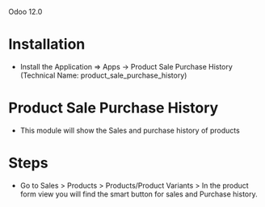 Odoo 12.0

Installation 
============
* Install the Application => Apps -> Product Sale Purchase History (Technical Name: product_sale_purchase_history)



Product Sale Purchase History
==================================
* This module will show the Sales and purchase history of products


Steps
=====
* Go to Sales > Products > Products/Product Variants > In the product form view you will find the smart button for sales and Purchase history.


